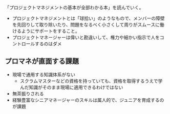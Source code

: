 「プロジェクトマネジメントの基本が全部わかる本」を読んでいく。

- プロジェクトマネジメントとは「球拾い」のようなもので、メンバーの障壁を先回りして取り除いたり、問題をなるべく小さくして周りがスムースに働けるようにサポートをすること。
- プロジェクトマネージャーは偉いと勘違いして、権力や細かい指示で人をコントロールするのはダメ

## プロマネが直面する課題

- 現場で通用する知識体系がない
  - スクラムマスターなどの資格を持っていても、資格を取得するうえで学んだ知識がそのまま現場に適用できるわけではない
- 無茶振りされる
- 経験豊富なシニアマネージャーのスキルは属人的で、ジュニアを育成するのが課題

